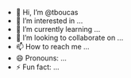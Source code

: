 - 👋 Hi, I’m @tboucas
- 👀 I’m interested in ...
- 🌱 I’m currently learning ...
- 💞️ I’m looking to collaborate on ...
- 📫 How to reach me ...
- 😄 Pronouns: ...
- ⚡ Fun fact: ...

<!---
tboucas/tboucas is a ✨ special ✨ repository because its `README.md` (this file) appears on your GitHub profile.
You can click the Preview link to take a look at your changes.
--->
